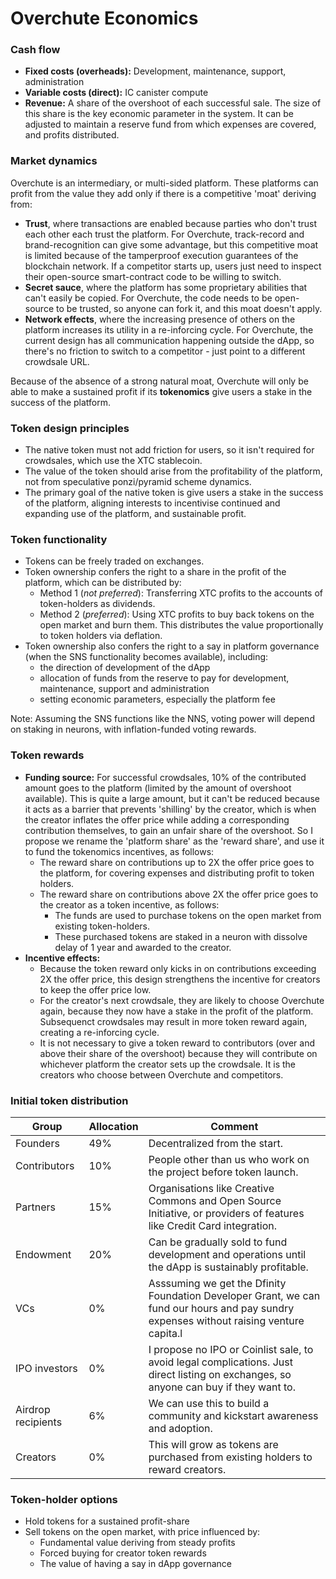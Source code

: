 # Overchute Economics

### Cash flow
- __Fixed costs (overheads):__ Development, maintenance, support, administration
- __Variable costs (direct):__ IC canister compute
- __Revenue:__ A share of the overshoot of each successful sale. The size of this share is the key economic parameter in the system. It can be adjusted to maintain a reserve fund from which expenses are covered, and profits distributed.

### Market dynamics
Overchute is an intermediary, or multi-sided platform. These platforms can profit from the value they add only if there is a competitive 'moat' deriving from:
- __Trust__, where transactions are enabled because parties who don't trust each other each trust the platform. For Overchute, track-record and brand-recognition can give some advantage, but this competitive moat is limited because of the tamperproof execution guarantees of the blockchain network. If a competitor starts up, users just need to inspect their open-source smart-contract code to be willing to switch.
- __Secret sauce__, where the platform has some proprietary abilities that can't easily be copied. For Overchute, the code needs to be open-source to be trusted, so anyone can fork it, and this moat doesn't apply.
- __Network effects__, where the increasing presence of others on the platform increases its utility in a re-inforcing cycle. For Overchute, the current design has all communication happening outside the dApp, so there's no friction to switch to a competitor - just point to a different crowdsale URL.

Because of the absence of a strong natural moat, Overchute will only be able to make a sustained profit if its __tokenomics__ give users a stake in the success of the platform.

### Token design principles
- The native token must not add friction for users, so it isn't required for crowdsales, which use the XTC stablecoin.
- The value of the token should arise from the profitability of the platform, not from speculative ponzi/pyramid scheme dynamics.
- The primary goal of the native token is give users a stake in the success of the platform, aligning interests to incentivise continued and expanding use of the platform, and sustainable profit.

### Token functionality
- Tokens can be freely traded on exchanges.
- Token ownership confers the right to a share in the profit of the platform, which can be distributed by:
    - Method 1 (_not preferred_): Transferring XTC profits to the accounts of token-holders as dividends.
    - Method 2 (_preferred_): Using XTC profits to buy back tokens on the open market and burn them. This distributes the value proportionally to token holders via deflation.
- Token ownership also confers the right to a say in platform governance (when the SNS functionality becomes available), including:
    - the direction of development of the dApp
    - allocation of funds from the reserve to pay for development, maintenance, support and administration
    - setting economic parameters, especially the platform fee

Note: Assuming the SNS functions like the NNS, voting power will depend on staking in neurons, with inflation-funded voting rewards.

### Token rewards
- __Funding source:__ For successful crowdsales, 10% of the contributed amount goes to the platform (limited by the amount of overshoot available). This is quite a large amount, but it can't be reduced because it acts as a barrier that prevents 'shilling' by the creator, which is when the creator inflates the offer price while adding a corresponding contribution themselves, to gain an unfair share of the overshoot. So I propose we rename the 'platform share' as the 'reward share', and use it to fund the tokenomics incentives, as follows:
    - The reward share on contributions up to 2X the offer price goes to the platform, for covering expenses and distributing profit to token holders.
    - The reward share on contributions above 2X the offer price goes to the creator as a token incentive, as follows:
        - The funds are used to purchase tokens on the open market from existing token-holders.
        - These purchased tokens are staked in a neuron with dissolve delay of 1 year and awarded to the creator.
- __Incentive effects:__
    - Because the token reward only kicks in on contributions exceeding 2X the offer price, this design strengthens the incentive for creators to keep the offer price low.
    - For the creator's next crowdsale, they are likely to choose Overchute again, because they now have a stake in the profit of the platform. Subsequenct crowdsales may result in more token reward again, creating a re-inforcing cycle.
    - It is not necessary to give a token reward to contributors (over and above their share of the overshoot) because they will contribute on whichever platform the creator sets up the crowdsale. It is the creators who choose between Overchute and competitors.

### Initial token distribution

| Group | Allocation | Comment |
| ------ | ------ | ------ | 
| Founders | 49% | Decentralized from the start. |
| Contributors | 10% | People other than us who work on the project before token launch. | 
| Partners | 15% | Organisations like Creative Commons and Open Source Initiative, or providers of features like Credit Card integration. |
| Endowment | 20% | Can be gradually sold to fund development and operations until the dApp is sustainably profitable. |
| VCs | 0% | Asssuming we get the Dfinity Foundation Developer Grant, we can fund our hours and pay sundry expenses without raising venture capita.l |
| IPO investors | 0% | I propose no IPO or Coinlist sale, to avoid legal complications. Just direct listing on exchanges, so anyone can buy if they want to. |
| Airdrop recipients | 6% | We can use this to build a community and kickstart awareness and adoption. |
| Creators | 0% | This will grow as tokens are purchased from existing holders to reward creators. |


### Token-holder options
- Hold tokens for a sustained profit-share
- Sell tokens on the open market, with price influenced by:
    - Fundamental value deriving from steady profits
    - Forced buying for creator token rewards
    - The value of having a say in dApp governance
